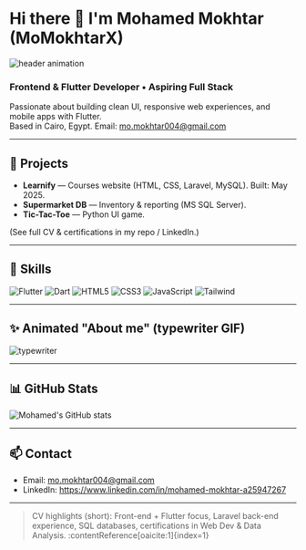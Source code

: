 # Hi there 👋 I'm Mohamed Mokhtar (MoMokhtarX)

![header animation](https://raw.githubusercontent.com/<your-username>/<your-username>/main/header-animated.gif)

### Frontend & Flutter Developer • Aspiring Full Stack
Passionate about building clean UI, responsive web experiences, and mobile apps with Flutter.  
Based in Cairo, Egypt. Email: mo.mokhtar004@gmail.com

---

## 🔭 Projects
- **Learnify** — Courses website (HTML, CSS, Laravel, MySQL). Built: May 2025.  
- **Supermarket DB** — Inventory & reporting (MS SQL Server).  
- **Tic-Tac-Toe** — Python UI game.

(See full CV & certifications in my repo / LinkedIn.)

---

## 🚀 Skills
![Flutter](https://img.shields.io/badge/Flutter-02569B?style=for-the-badge&logo=flutter&logoColor=white)
![Dart](https://img.shields.io/badge/Dart-0175C2?style=for-the-badge&logo=dart&logoColor=white)
![HTML5](https://img.shields.io/badge/HTML5-E34F26?style=for-the-badge&logo=html5&logoColor=white)
![CSS3](https://img.shields.io/badge/CSS3-1572B6?style=for-the-badge&logo=css3&logoColor=white)
![JavaScript](https://img.shields.io/badge/JS-F7DF1E?style=for-the-badge&logo=javascript&logoColor=black)
![Tailwind](https://img.shields.io/badge/Tailwind-CB3837?style=for-the-badge&logo=tailwindcss&logoColor=white)

---

## ✨ Animated "About me" (typewriter GIF)
![typewriter](https://raw.githubusercontent.com/<your-username>/<your-username>/main/typewriter.gif)

---

## 📊 GitHub Stats
![Mohamed's GitHub stats](https://github-readme-stats.vercel.app/api?username=<your-username>&show_icons=true&theme=radical)

---

## 📫 Contact
- Email: mo.mokhtar004@gmail.com  
- LinkedIn: https://www.linkedin.com/in/mohamed-mokhtar-a25947267

---

> CV highlights (short): Front-end + Flutter focus, Laravel back-end experience, SQL databases, certifications in Web Dev & Data Analysis. :contentReference[oaicite:1]{index=1}
